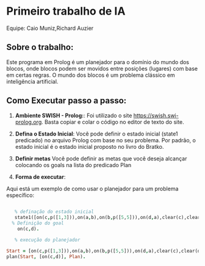 # Primeiro trabalho de IA

Equipe: Caio Muniz,Richard Auzier

## Sobre o trabalho:

Este programa em Prolog é um planejador para o domínio do mundo dos blocos, onde blocos podem ser movidos entre posições (lugares) com base em certas regras. O mundo dos blocos é um problema clássico em inteligência artificial.
##  Como Executar passo a passo:

1. **Ambiente SWISH - Prolog:**:
   Foi utilizado o site https://swish.swi-prolog.org.
    Basta copiar e colar o código no editor de texto do site.

3. **Defina o Estado Inicial**:
   Você pode definir o estado inicial (state1 predicado) no arquivo Prolog com base no seu problema. Por padrão, o estado inicial é o estado inicial proposto no livro do Bratko.

4. **Definir metas**
   Você pode definir as metas que você deseja alcançar colocando os goals na lista do predicado Plan

5. **Forma de executar**:

Aqui está um exemplo de como usar o planejador para um problema específico:

```prolog        
  
   % definação do estado inicial
   state1([on(c,p([1,3])),on(a,b),on(b,p([5,5])),on(d,a),clear(c),clear(d),clear(4),clear(6)]).
  % Definição do goal
    on(c,d).
```

```prolog
   % execução do planejador

Start = [on(c,p([1,3])),on(a,b),on(b,p([5,5])),on(d,a),clear(c),clear(d),clear(4),clear(6)],
plan(Start, [on(c,d)], Plan).
```















